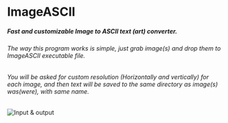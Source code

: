 # ImageASCII

##### Fast and customizable Image to ASCII text (art) converter.

###### The way this program works is simple, just grab image(s) and drop them to ImageASCII executable file. 
###### You will be asked for custom resolution (Horizontally and vertically) for each image, and then text will be saved to the same directory as image(s) was(were), with same name.

![Input & output](https://i.imgur.com/TrcnRNg.png)
